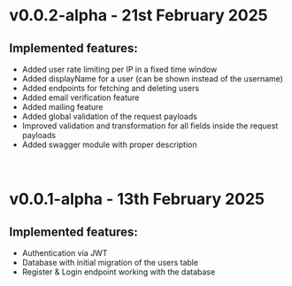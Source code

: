 # v0.0.2-alpha - 21st February 2025

## Implemented features:

- Added user rate limiting per IP in a fixed time window
- Added displayName for a user (can be shown instead of the username)
- Added endpoints for fetching and deleting users
- Added email verification feature
- Added mailing feature
- Added global validation of the request payloads
- Improved validation and transformation for all fields inside the request payloads
- Added swagger module with proper description
  <br><br><br>

# v0.0.1-alpha - 13th February 2025

## Implemented features:

- Authentication via JWT
- Database with initial migration of the users table
- Register & Login endpoint working with the database
